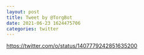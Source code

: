 ```yaml
--- 
layout: post 
title: Tweet by @TorgBot 
date: 2021-06-23 1624475706 
categories: twitter 
--- 
```

https://twitter.com/o/status/1407779242851635200